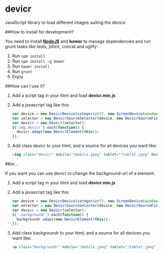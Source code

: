devicr
======

JavaScript library to load different images suiting the device

##How to install for development?

You need to install **[NodeJS](https://github.com/joyent/node/wiki/Installing-Node.js-via-package-manager)** and **bower** to manage dependencies and run grunt tasks like tests, jshint, concat and uglify:

1. Run `npm install`
2. Run `npm install -g bower`
3. Run `bower install`
4. Run `grunt`
5. Enjoy

##How can I use it?

1. Add a script tag in your html and load **devicr.min.js**
2. Add a javascript tag like this:
    ```javascript
    var device = new DevicrDevice(categorizr(), new ScreenDevice(window));
    var selector = new DevicrSourceSelector(device, new DevicrSourceFinder(device));
    var devicr = new Devicr(selector);
    $('img.devicr').each(function() {
      devicr.adapt(new DevicrElement(this));
    });
    ```

3. Add class devicr to your html, and a source for all devices you want like:
    ```html
    <img class="devicr" mobile="/mobile.jpeg" tablet="/tablet.jpeg" desktop="/desktop.jpeg" retina="/retina.jpeg"></a>
    ```

##or...

If you want you can use devicr to change the background-url of a element:

1. Add a script tag in your html and load **devicr.min.js**
2. Add a javascript tag like this:
    ```javascript
    var device = new DevicrDevice(categorizr(), new ScreenDevice(window));
    var selector = new DevicrSourceSelector(device, new DevicrSourceFinder(device));
    var devicr = new Devicr(selector);
    $('.backgroundr').each(function() {
      backgroundr.adapt(new DevicrElement(this));
    });
    ```

3. Add class backgroundr to your html, and a source for all devices you want like:
    ```html
    <a class="backgroundr" mobile="/mobile.jpeg" tablet="/tablet.jpeg" desktop="/desktop.jpeg" retina="/retina.jpeg"></a>
    ```
